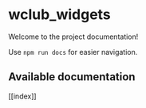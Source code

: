 # wclub_widgets

Welcome to the project documentation!

Use `npm run docs` for easier navigation.

## Available documentation

[[index]]
